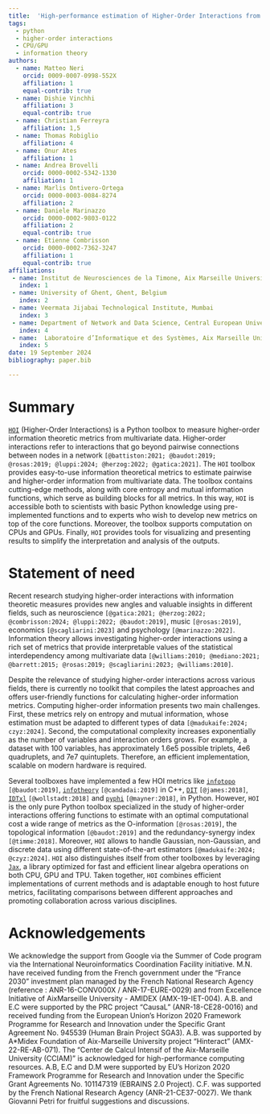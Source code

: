 ```yaml
---
title:  'High-performance estimation of Higher-Order Interactions from multivariate data'
tags:
  - python
  - higher-order interactions
  - CPU/GPU
  - information theory
authors:
  - name: Matteo Neri
    orcid: 0009-0007-0998-552X
    affiliation: 1
    equal-contrib: true
  - name: Dishie Vinchhi
    affiliation: 3
    equal-contrib: true
  - name: Christian Ferreyra
    affiliation: 1,5
  - name: Thomas Robiglio
    affiliation: 4
  - name: Onur Ates
    affiliation: 1
  - name: Andrea Brovelli
    orcid: 0000-0002-5342-1330
    affiliation: 1
  - name: Marlis Ontivero-Ortega
    orcid: 0000-0003-0084-8274
    affiliation: 2
  - name: Daniele Marinazzo
    orcid: 0000-0002-9803-0122
    affiliation: 2
    equal-contrib: true
  - name: Etienne Combrisson
    orcid: 0000-0002-7362-3247
    affiliation: 1
    equal-contrib: true
affiliations:
 - name: Institut de Neurosciences de la Timone, Aix Marseille Université, UMR 7289 CNRS, 13005, Marseille, France
   index: 1
 - name: University of Ghent, Ghent, Belgium
   index: 2
 - name: Veermata Jijabai Technological Institute, Mumbai
   index: 3
 - name: Department of Network and Data Science, Central European University, Vienna, Austria
   index: 4
 - name:  Laboratoire d’Informatique et des Systèmes, Aix Marseille Université, UMR 7020 CNRS, Marseille, France
   index: 5
date: 19 September 2024
bibliography: paper.bib

---
```


# Summary

[`HOI`](https://brainets.github.io/hoi/) (Higher-Order Interactions) is a Python toolbox to measure higher-order information theoretic metrics from multivariate data. Higher-order interactions refer to interactions that go beyond pairwise connections between nodes in a network `[@battiston:2021; @baudot:2019; @rosas:2019; @luppi:2024; @herzog:2022; @gatica:2021]`. The `HOI` toolbox provides easy-to-use information theoretical metrics to estimate pairwise and higher-order information from multivariate data. The toolbox contains cutting-edge methods, along with core entropy and mutual information functions, which serve as building blocks for all metrics. In this way, `HOI` is accessible both to scientists with basic Python knowledge using pre-implemented functions and to experts who wish to develop new metrics on top of the core functions. Moreover, the toolbox supports computation on CPUs and GPUs.  Finally, `HOI` provides tools for visualizing and presenting results to simplify the interpretation and analysis of the outputs.


# Statement of need

Recent research studying higher-order interactions with information theoretic measures provides new angles and valuable insights in different fields, such as neuroscience `[@gatica:2021; @herzog:2022; @combrisson:2024; @luppi:2022; @baudot:2019]`, music `[@rosas:2019]`, economics `[@scagliarini:2023]` and psychology `[@marinazzo:2022]`. Information theory allows investigating higher-order interactions using a rich set of metrics that provide interpretable values of the statistical interdependency among multivariate data `[@williams:2010; @mediano:2021; @barrett:2015; @rosas:2019; @scagliarini:2023; @williams:2010]`.

Despite the relevance of studying higher-order interactions across various fields, there is currently no toolkit that compiles the latest approaches and offers user-friendly functions for calculating higher-order information metrics. Computing higher-order information presents two main challenges. First, these metrics rely on entropy and mutual information, whose estimation must be adapted to different types of data `[@madukaife:2024; czyz:2024]`. Second, the computational complexity increases exponentially as the number of variables and interaction orders grows. For example, a dataset with 100 variables, has approximately 1.6e5 possible triplets, 4e6 quadruplets, and 7e7 quintuplets. Therefore, an efficient implementation, scalable on modern hardware is required.

Several toolboxes have implemented a few HOI metrics like [`infotopo`](https://github.com/pierrebaudot/INFOTOPO) `[@baudot:2019]`, [`infotheory`](http://mcandadai.com/infotheory/) `[@candadai:2019]` in C++, [`DIT`](https://github.com/dit/dit) `[@james:2018]`, [`IDTxl`](https://github.com/pwollstadt/IDTxl) `[@wollstadt:2018]` and [`pyphi`](https://github.com/wmayner/pyphi) `[@mayner:2018]`, in Python. However, `HOI` is the only pure Python toolbox specialized in the study of higher-order interactions offering functions to estimate with an optimal computational cost a wide range of metrics as the O-information `[@rosas:2019]`, the topological information `[@baudot:2019]` and the redundancy-synergy index `[@timme:2018]`. Moreover, `HOI` allows to handle Gaussian, non-Gaussian, and discrete data using different state-of-the-art estimators `[@madukaife:2024; @czyz:2024]`. `HOI` also distinguishes itself from other toolboxes by leveraging [`Jax`](https://jax.readthedocs.io/), a library optimized for fast and efficient linear algebra operations on both CPU, GPU and TPU. Taken together, `HOI` combines efficient implementations of current methods and is adaptable enough to host future metrics, facilitating comparisons between different approaches and promoting collaboration across various disciplines. 

# Acknowledgements

We acknowledge the support from Google via the Summer of Code program via the International Neuroinformatics Coordination Facility initiative. M.N. have received funding from the French government under the “France 2030” investment plan managed by the French National Research Agency (reference : ANR-16-CONV000X / ANR-17-EURE-0029) and from Excellence Initiative of AixMarseille University - AMIDEX (AMX-19-IET-004). A.B. and E.C were supported by the PRC project “CausaL” (ANR-18-CE28-0016) and received funding from the European Union’s Horizon 2020 Framework Programme for Research and Innovation under the Specific Grant Agreement No. 945539 (Human Brain Project SGA3). A.B. was supported by A*Midex Foundation of Aix-Marseille University project “Hinteract” (AMX-22-RE-AB-071). The “Center de Calcul Intensif of the Aix-Marseille University (CCIAM)” is acknowledged for high-performance computing resources. A.B, E.C and D.M were supported by EU’s Horizon 2020 Framework Programme for Research and Innovation under the Specific Grant Agreements No. 101147319 (EBRAINS 2.0 Project). C.F. was supported by the French National Research Agency (ANR-21-CE37-0027). We thank Giovanni Petri for fruitful suggestions and discussions.
